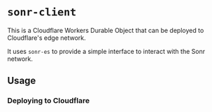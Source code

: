 # `sonr-client`

This is a Cloudflare Workers Durable Object that can be deployed to Cloudflare's edge network.

It uses `sonr-es` to provide a simple interface to interact with the Sonr network.

## Usage

### Deploying to Cloudflare

